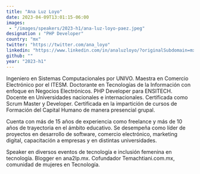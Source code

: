 ```yaml
---
title: "Ana Luz Loyo"
date: 2023-04-09T13:01:15-06:00
images: 
 - "/images/speakers/2023-h1/ana-luz-loyo-paez.jpeg"
designation : "PHP Developer"
country: "mx"
twitter: "https://twitter.com/ana_loyo"
linkedin: "https://www.linkedin.com/in/analuzloyo/?originalSubdomain=mx"
github: ""
year: "2023-h1"
---
```


Ingeniero en Sistemas Computacionales por UNIVO. Maestra en Comercio Electrónico por el ITESM. Doctorante en Tecnologías de la Información con enfoque en Negocios Electrónicos.
PHP Developer para ENSITECH. Docente en Universidades nacionales e internacionales.
Certificada como Scrum Master y Developer. Certificada en la impartición de cursos de Formación del Capital Humano de manera presencial grupal.

Cuenta con más de 15 años de experiencia como freelance y más de 10 años de trayectoria en el ámbito educativo. Se desempeña como líder de proyectos en desarrollo de software,
comercio electrónico, marketing digital, capacitación a empresas y en distintas universidades.

Speaker en diversos eventos de tecnología e inclusión femenina en tecnología. Blogger
en ana2lp.mx. Cofundador Temachtiani.com.mx, comunidad de mujeres en Tecnología.
